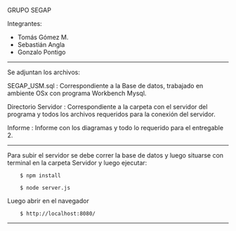 
GRUPO SEGAP

Integrantes:

- Tomás Gómez M.
- Sebastián Angla
- Gonzalo Pontigo

-------------------------------------------------

Se adjuntan los archivos:

SEGAP_USM.sql 		: Correspondiente a la Base de datos, trabajado en ambiente OSx
					  con programa Workbench Mysql.

Directorio Servidor	: Correspondiente a la carpeta con el servidor del programa
					  y todos los archivos requeridos para la conexión del servidor.

Informe 			: Informe con los diagramas y todo lo requerido para el entregable 2.


--------------------------------------------------

Para subir el servidor se debe correr la base de datos y luego situarse con terminal
en la carpeta Servidor y luego ejecutar:
		
		$ npm install

		$ node server.js

Luego abrir en el navegador 
	
		$ http://localhost:8080/

---------------------------------------------------